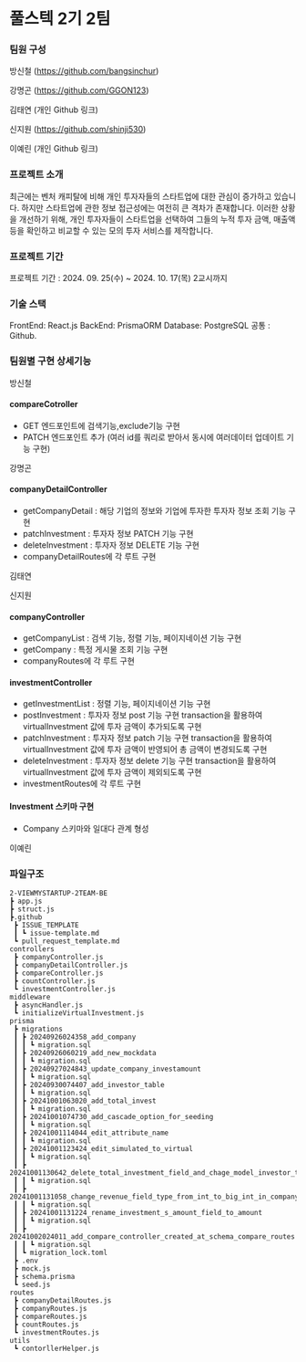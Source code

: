 # 풀스텍 2기 2팀

### 팀원 구성
방신철 (https://github.com/bangsinchur)

강명곤 (https://github.com/GGON123)

김태연 (개인 Github 링크)

신지원 (https://github.com/shinji530)

이예린 (개인 Github 링크)

### 프로젝트 소개

최근에는 벤처 캐피탈에 비해 개인 투자자들의 스타트업에 대한 관심이 증가하고 있습니다. 하지만 스타트업에 관한 정보 접근성에는 여전히 큰 격차가 존재합니다. 이러한 상황을 개선하기 위해, 개인 투자자들이 스타트업을 선택하여 그들의 누적 투자 금액, 매출액 등을 확인하고 비교할 수 있는 모의 투자 서비스를 제작합니다.

### 프로젝트 기간
프로젝트 기간 : 2024. 09. 25(수) ~ 2024. 10. 17(목) 2교시까지

### 기술 스택
FrontEnd: React.js
BackEnd: PrismaORM
Database: PostgreSQL
공통 : Github.

### 팀원별 구현 상세기능
방신철

#### compareCotroller 
- GET 엔드포인트에 검색기능,exclude기능 구현
- PATCH 엔드포인트 추가
(여러 id를 쿼리로 받아서 동시에 여러데이터 업데이트 기능 구현)


강명곤

#### companyDetailController
 - getCompanyDetail : 해당 기업의 정보와 기업에 투자한 투자자 정보 조회 기능 구현
 - patchInvestment : 투자자 정보 PATCH 기능 구현
 - deleteInvestment : 투자자 정보 DELETE 기능 구현
 - companyDetailRoutes에 각 루트 구현

김태연

신지원

#### companyController
 - getCompanyList : 검색 기능, 정렬 기능, 페이지네이션 기능 구현
 - getCompany : 특정 게시물 조회 기능 구현
 - companyRoutes에 각 루트 구현

#### investmentController
 - getInvestmentList : 정렬 기능, 페이지네이션 기능 구현
 - postInvestment : 투자자 정보 post 기능 구현 transaction을 활용하여 virtualInvestment 값에 투자 금액이 추가되도록 구현
 - patchInvestment : 투자자 정보 patch 기능 구현 transaction을 활용하여 virtualInvestment 값에 투자 금액이 반영되어 총 금액이 변경되도록 구현
 - deleteInvestment : 투자자 정보 delete 기능 구현 transaction을 활용하여 virtualInvestment 값에 투자 금액이 제외되도록 구현
 - investmentRoutes에 각 루트 구현

#### Investment 스키마 구현
 - Company 스키마와 일대다 관계 형성

이예린


### 파일구조
```
2-VIEWMYSTARTUP-2TEAM-BE
┣ app.js
┣ struct.js
┣.github
 ┣ ISSUE_TEMPLATE
 ┃ ┗ issue-template.md
 ┗ pull_request_template.md
controllers
 ┣ companyController.js
 ┣ companyDetailController.js
 ┣ compareController.js
 ┣ countController.js
 ┗ investmentController.js
middleware
 ┣ asyncHandler.js
 ┗ initializeVirtualInvestment.js
prisma
 ┣ migrations
 ┃ ┣ 20240926024358_add_company
 ┃ ┃ ┗ migration.sql
 ┃ ┣ 20240926060219_add_new_mockdata
 ┃ ┃ ┗ migration.sql
 ┃ ┣ 20240927024843_update_company_investamount
 ┃ ┃ ┗ migration.sql
 ┃ ┣ 20240930074407_add_investor_table
 ┃ ┃ ┗ migration.sql
 ┃ ┣ 20241001063020_add_total_invest
 ┃ ┃ ┗ migration.sql
 ┃ ┣ 20241001074730_add_cascade_option_for_seeding
 ┃ ┃ ┗ migration.sql
 ┃ ┣ 20241001114044_edit_attribute_name
 ┃ ┃ ┗ migration.sql
 ┃ ┣ 20241001123424_edit_simulated_to_virtual
 ┃ ┃ ┗ migration.sql
 ┃ ┣ 20241001130642_delete_total_investment_field_and_chage_model_investor_to_investment
 ┃ ┃ ┗ migration.sql
 ┃ ┣ 20241001131058_change_revenue_field_type_from_int_to_big_int_in_company_model
 ┃ ┃ ┗ migration.sql
 ┃ ┣ 20241001131224_rename_investment_s_amount_field_to_amount
 ┃ ┃ ┗ migration.sql
 ┃ ┣ 20241002024011_add_compare_controller_created_at_schema_compare_routes
 ┃ ┃ ┗ migration.sql
 ┃ ┗ migration_lock.toml
 ┣ .env
 ┣ mock.js
 ┣ schema.prisma
 ┗ seed.js
routes
 ┣ companyDetailRoutes.js
 ┣ companyRoutes.js
 ┣ compareRoutes.js
 ┣ countRoutes.js
 ┗ investmentRoutes.js
utils
 ┗ contorllerHelper.js
```
